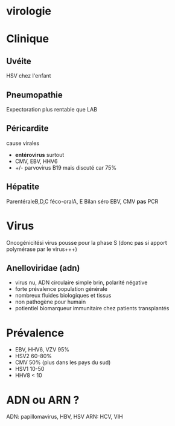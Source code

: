 # virologie




# Clinique



## Uvéite


HSV chez l'enfant 


## Pneumopathie


Expectoration plus rentable que LAB 


## Péricardite


cause virales 

- **entérovirus** surtout 
- CMV, EBV, HHV6 
- +/- parvovirus B19 mais discuté car 75% 


## Hépatite


ParentéraleB,D,C féco-oralA, E Bilan séro EBV, CMV **pas** PCR 


# Virus


Oncogénicitési virus pousse pour la phase S (donc pas si apport polymérase par le virus+++) 


## Anelloviridae (adn)


- virus nu, ADN circulaire simple brin, polarité négative 
- forte prévalence population générale 
- nombreux fluides biologiques et tissus 
- non pathogène pour humain 
- potientiel biomarqueur immunitaire chez patients transplantés 


# Prévalence


- EBV, HHV6, VZV 95% 
- HSV2 60-80% 
- CMV 50% (plus dans les pays du sud) 
- HSV1 10-50 
- HHV8 < 10 


# ADN ou ARN ?


ADN: papillomavirus, HBV, HSV
ARN: HCV, VIH 

